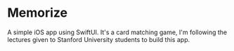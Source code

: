 # Memorize
A simple iOS app using SwiftUI. It's a card matching game, I'm following the lectures given to Stanford University students to build this app.
